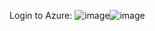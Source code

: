 Login to Azure:
![image](https://github.com/user-attachments/assets/341b3aa1-b2c0-4611-b3fb-8554dac67fa0)![image](https://github.com/user-attachments/assets/c64a2522-e7dd-49b3-9500-0103f513e09b)
